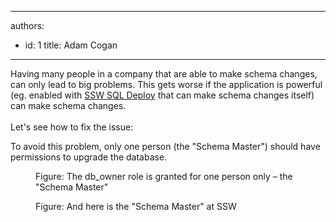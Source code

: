 

---
authors:
  - id: 1
    title: Adam Cogan
---




<span class='intro'> Having many people in a company&#160;that are able to make schema changes, can only lead to big problems. This gets worse if the application is powerful (eg. enabled with <a href="http&#58;//www.ssw.com.au/SSW/SQLDeploy/">SSW SQL Deploy</a> that can make schema changes itself) can make schema changes. <br>
<br>
Let's see&#160;how to fix&#160;the issue&#58; 
 </span>

To avoid this problem, only one person (the &quot;Schema Master&quot;) should have permissions to upgrade the database.
<dl>
    <dt><img alt="" src="/PublishingImages/FullPermission.jpg" /> </dt>
    <dd>Figure&#58; The db_owner role is granted for one person only – the &quot;Schema Master&quot; </dd>
</dl>
<dl class="image">
    <dt><img alt="" src="/PublishingImages/Adam.jpg" /> </dt>
    <dd>Figure&#58; And here is the &quot;Schema Master&quot; at SSW </dd>
</dl>



